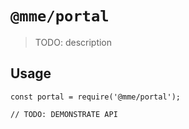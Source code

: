 # `@mme/portal`

> TODO: description

## Usage

```
const portal = require('@mme/portal');

// TODO: DEMONSTRATE API
```
